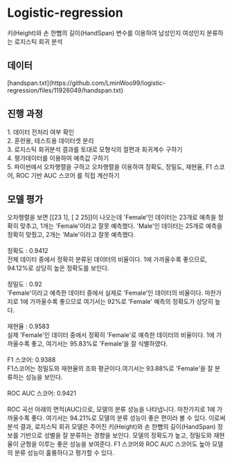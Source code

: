 # Logistic-regression
키(Height)와 손 한뼘의 길이(HandSpan) 변수를 이용하여 남성인지 여성인지 분류하는 로지스틱 회귀 분석
<h2>데이터</h2>
[handspan.txt](https://github.com/LminWoo99/logistic-regression/files/11926049/handspan.txt)

<h2>진행 과정</h2>
  1. 데이터 전처리 여부 확인<br>
  2. 훈련용, 테스트용 데이터셋 분리<br>
  3. 로지스틱 회귀분석 결과를 토대로 모형식의 절편과 회귀계수 구하기 <br>
  4. 평가데이터를 이용하여 예측값 구하기<br>
  5. 파이썬에서 오차행렬을 구하고 오차행렬을 이용하여 정확도, 정밀도, 재현율, F1 스코어, ROC 기반 AUC 스코어 를 직접 계산하기<br>
  
  
  
<h2>모델 평가</h2>
오차행렬을 보면 [[23 1], [ 2 25]]이 나오는데 'Female'인 데이터는 23개로 예측을 정확히 맞추고, 1개는 'Female'이라고 잘못 
예측했다. 'Male'인 데이터는 25개로 예측을 정확히 맞췄고, 2개는 'Male'이라고 잘못 예측했다.<br><br>
정확도 : 0.9412<br>
전체 데이터 중에서 정확히 분류된 데이터의 비율이다. 1에 가까울수록 좋으므로, 94.12%로 상당히 높은 정확도를 보인다.<br><br>
정밀도 : 0.92<br>
'Female'이라고 예측한 데이터 중에서 실제로 'Female'인 데이터의 비율이다. 마찬가지로 1에 가까울수록 좋으므로 여기서는 92%로 'Female' 예측의 정확도가 상당히 높다.<br><br>
재현율 : 0.9583<br>
실제 'Female'인 데이터 중에서 정확히 'Female'로 예측한 데이터의 비율이다. 1에 가까울수록 좋고, 여기서는 95.83%로 'Female'을 잘 식별하였다.<br><br>
F1 스코어: 0.9388<br>
F1스코어는 정밀도와 재현율의 조화 평균이다.여기서는 93.88%로 'Female'을 잘 분류하는 성능을 보인다.<br><br>
ROC AUC 스코어: 0.9421<br><br>
ROC 곡선 아래의 면적(AUC)으로, 모델의 분류 성능을 나타냅니다. 마찬가지로 1에 가까울수록 좋다. 여기서는 94.21%로 모델의 분류 성능이 좋은 편이라 볼 수 있다. 
이로써 분석 결과, 로지스틱 회귀 모델은 주어진 키(Height)와 손 한뼘의 길이(HandSpan) 정보를 기반으로 성별을 잘 분류하는 경향을 보인다. 모델의 정확도가 높고, 정밀도와 재현율이 균형을 이루는 좋은 성능을 보여준다. F1 스코어와 ROC AUC 스코어도 높아 모델의 분류 성능이 훌륭하다고 평가할 수 있다.
